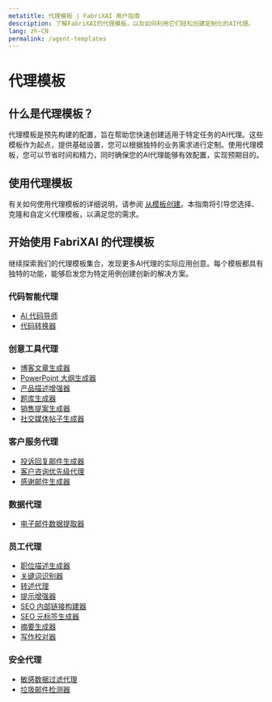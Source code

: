 ```yaml
---
metatitle: 代理模板 | FabriXAI 用户指南
description: 了解FabriXAI的代理模板，以及如何利用它们轻松创建定制化的AI代理。
lang: zh-CN
permalink: /agent-templates
---
```


# 代理模板

## 什么是代理模板？

代理模板是预先构建的配置，旨在帮助您快速创建适用于特定任务的AI代理。这些模板作为起点，提供基础设置，您可以根据独特的业务需求进行定制。使用代理模板，您可以节省时间和精力，同时确保您的AI代理能够有效配置，实现预期目的。

## 使用代理模板

有关如何使用代理模板的详细说明，请参阅 [从模板创建](/zh-cn/create-from-templates/)。本指南将引导您选择、克隆和自定义代理模板，以满足您的需求。

## 开始使用 FabriXAI 的代理模板

继续探索我们的代理模板集合，发现更多AI代理的实际应用创意。每个模板都具有独特的功能，能够启发您为特定用例创建创新的解决方案。

### 代码智能代理
- [AI 代码导师](/zh-cn/agent-templates/ai-code-tutor)
- [代码转换器](/zh-cn/agent-templates/code-convertor)

### 创意工具代理
- [博客文章生成器](/zh-cn/agent-templates/blog-post-generator)
- [PowerPoint 大纲生成器](/zh-cn/agent-templates/powerpoint-outline-generator)
- [产品描述增强器](/zh-cn/agent-templates/product-description-enhancer)
- [题库生成器](/zh-cn/agent-templates/question-bank-generator)
- [销售提案生成器](/zh-cn/agent-templates/sales-pitch-generator)
- [社交媒体帖子生成器](/zh-cn/agent-templates/social-media-post-generator)

### 客户服务代理
- [投诉回复邮件生成器](/zh-cn/agent-templates/complaint-response-email-generator)
- [客户咨询优先级代理](/zh-cn/agent-templates/customer-inquiry-prioritizing-agent)
- [感谢邮件生成器](/zh-cn/agent-templates/thank-you-email-generator)

### 数据代理
- [电子邮件数据提取器](/zh-cn/agent-templates/email-data-extractor)

### 员工代理
- [职位描述生成器](/zh-cn/agent-templates/job-description-generator)
- [关键词识别器](/zh-cn/agent-templates/keywords-identifier)
- [转述代理](/zh-cn/agent-templates/paraphrasing-agent)
- [提示增强器](/zh-cn/agent-templates/prompt-enhancer)
- [SEO 内部链接构建器](/zh-cn/agent-templates/seo-internal-link-builder)
- [SEO 元标签生成器](/zh-cn/agent-templates/seo-meta-tags-generator)
- [摘要生成器](/zh-cn/agent-templates/summarizer)
- [写作校对器](/zh-cn/agent-templates/writing-proofreader)

### 安全代理
- [敏感数据过滤代理](/zh-cn/agent-templates/sensitive-data-filtering-agent)
- [垃圾邮件检测器](/zh-cn/agent-templates/spam-detector)